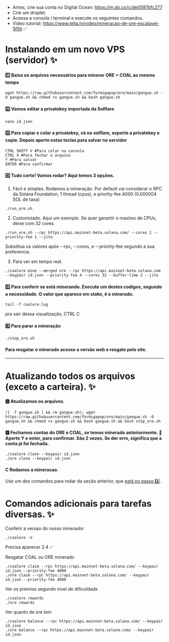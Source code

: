 - Antes, crie sua conta no Digital Ocean: https://m.do.co/c/de0597bfc277
- Crie um droplet.
- Acessa a consola / terminal e execute os seguintes comandos.
- Video tutorial: https://www.tella.tv/video/mineracao-de-ore-escalavel-5f5h ✅

# Instalando em um novo VPS (servidor)  ✨

#### 1️⃣ Baixa os arquivos necessários para minerar ORE + COAL ao mesmo tempo
```
wget https://raw.githubusercontent.com/formigapop/ore/main/gangue.sh -O gangue.sh && chmod +x gangue.sh && bash gangue.sh
```

#### 2️⃣ Vamos editar a privatekey importada da Solflare
```
nano id.json
```

#### 3️⃣ Para copiar e colar a privatekey,  vá no solflare, exporte a privatekey e copie. Depois aperte estas teclas para salvar no servidor
```
CTRL SHIFT V #Para colar na consola
CTRL X #Para fechar o arquivo
Y #Para salvar
ENTER #Para confirmar
```

#### 4️⃣ Tudo certo! Vamos rodar? Aqui temos 3 opções.
1. Fácil e simples. Rodamos a mineração. Por default vai considerar o RPC da Solana Foundation, 1 thread (cpus), e priority-fee 4000 (0.000004 SOL de taxa)
```
./run_ore.sh
```

2. Customizado. Aqui um exemplo. Se quer garantir o maximo de CPUs, deixe com 32 cores
```
./run_ore.sh --rpc https://api.mainnet-beta.solana.com/ --cores 1 --priority-fee 1 --jito
```
Substitua os valores após --rpc, --cores, e --priority-fee segundo a sua preferencia.

3. Para ver em tempo real.
```
./coalore mine --merged ore --rpc https://api.mainnet-beta.solana.com --keypair id.json --priority-fee 4 --cores 32 --buffer-time 2 --jito
```

#### 5️⃣ Para conferir se está minerando. Execute um destes codigos, segundo a necessidade. O valor que aparece em stake, é o minerado.
```
tail -f coalore.log
```
pra sair dessa visualização, CTRL C

#### 6️⃣ Para parar a mineração
```
./stop_ore.sh
```

#### Para resgatar o minerado acesse a versão web e resgate pelo site.

---

# Atualizando todos os arquivos (exceto a carteira). ✨

#### 🅱️ Atualizamos os arquivos.
```
([ -f gangue.sh ] && rm gangue.sh); wget https://raw.githubusercontent.com/formigapop/ore/main/gangue.sh -O gangue.sh && chmod +x gangue.sh && bash gangue.sh && bash stop_ore.sh
```

#### 🅱️ Fechamos contas do ORE e COAL, se temos minerado anteriormente. 🔴 Aperte Y e enter, para confirmar. São 2 vezes. Se der erro, significa que a conta já foi fechada.
```
./coalore close --keypair id.json
./ore close --keypair id.json
```

#### C Rodamos a mineracao. 
Use um dos comandos para rodar da seção anterior, que [está no passo 4️⃣](https://github.com/formigapop/ore/blob/main/README.md#4%EF%B8%8F%E2%83%A3-tudo-certo-vamos-rodar-aqui-temos-3-op%C3%A7%C3%B5es).

# Comandos adicionais para tarefas diversas. ✨

Conferir a versao do nosso minerador
```
./coalore -V
```
Precisa aparecer 2.4 ✅

Resgatar COAL ou ORE minerado
```
./coalore claim --rpc https://api.mainnet-beta.solana.com/ --keypair id.json --priority-fee 4000
./ore claim --rpc https://api.mainnet-beta.solana.com/ --keypair id.json --priority-fee 4000 
```

Ver os premios segundo nivel de dificuldade
```
./coalore rewards
./ore rewards
```

Ver quanto de ore tem
```
./coalore balance --rpc https://api.mainnet-beta.solana.com/ --keypair id.json
./ore balance --rpc https://api.mainnet-beta.solana.com/ --keypair id.json
```
